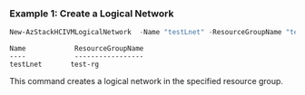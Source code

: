 ### Example 1: Create a Logical Network 
```powershell
New-AzStackHCIVMLogicalNetwork  -Name "testLnet" -ResourceGroupName "test-rg" -CustomLocationId "/subscriptions/{subscriptionID}/resourcegroups/{resourceGroupName}/providers/microsoft.extendedlocation/customlocations/{customLocationName}"  -Location "eastus" -VmSwitchName "testswitch"
```
```output
Name            ResourceGroupName
----            -----------------
testLnet       test-rg
```
This command creates a logical network in the specified resource group. 

